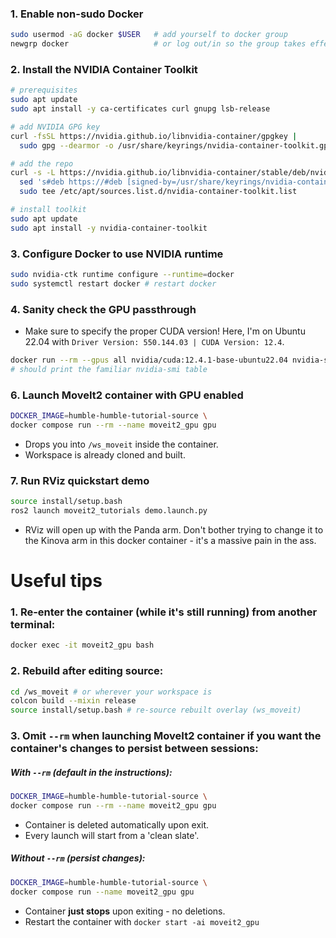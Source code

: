 ### 1. Enable non-sudo Docker

```bash 
sudo usermod -aG docker $USER   # add yourself to docker group
newgrp docker                   # or log out/in so the group takes effect
```

### 2. Install the NVIDIA Container Toolkit

```bash
# prerequisites
sudo apt update
sudo apt install -y ca-certificates curl gnupg lsb-release

# add NVIDIA GPG key
curl -fsSL https://nvidia.github.io/libnvidia-container/gpgkey |
  sudo gpg --dearmor -o /usr/share/keyrings/nvidia-container-toolkit.gpg

# add the repo
curl -s -L https://nvidia.github.io/libnvidia-container/stable/deb/nvidia-container-toolkit.list |
  sed 's#deb https://#deb [signed-by=/usr/share/keyrings/nvidia-container-toolkit.gpg] https://#' |
  sudo tee /etc/apt/sources.list.d/nvidia-container-toolkit.list

# install toolkit
sudo apt update
sudo apt install -y nvidia-container-toolkit
```

### 3. Configure Docker to use NVIDIA runtime

```bash
sudo nvidia-ctk runtime configure --runtime=docker
sudo systemctl restart docker # restart docker
```

### 4. Sanity check the GPU passthrough

- Make sure to specify the proper CUDA version! Here, I'm on Ubuntu 22.04 with  ```Driver Version: 550.144.03 | CUDA Version: 12.4```.

```bash
docker run --rm --gpus all nvidia/cuda:12.4.1-base-ubuntu22.04 nvidia-smi
# should print the familiar nvidia-smi table
```

### 6. Launch MoveIt2 container with GPU enabled

```bash
DOCKER_IMAGE=humble-humble-tutorial-source \
docker compose run --rm --name moveit2_gpu gpu
```

- Drops you into ```/ws_moveit``` inside the container.
- Workspace is already cloned and built.

### 7. Run RViz quickstart demo

```bash
source install/setup.bash
ros2 launch moveit2_tutorials demo.launch.py
```

- RViz will open up with the Panda arm. Don't bother trying to change it to the Kinova arm in this docker container - it's a massive pain in the ass.


# Useful tips

### 1. Re-enter the container (while it's still running) from another terminal:

```bash
docker exec -it moveit2_gpu bash
```

### 2. Rebuild after editing source:

```bash
cd /ws_moveit # or wherever your workspace is
colcon build --mixin release
source install/setup.bash # re-source rebuilt overlay (ws_moveit)
```

### 3. Omit ```--rm``` when launching MoveIt2 container if you want the container's changes to persist between sessions:

##### With ```--rm``` (default in the instructions):

```bash
DOCKER_IMAGE=humble-humble-tutorial-source \
docker compose run --rm --name moveit2_gpu gpu
```

- Container is deleted automatically upon exit.
- Every launch will start from a 'clean slate'.

##### Without ```--rm``` (persist changes):

```bash
DOCKER_IMAGE=humble-humble-tutorial-source \
docker compose run --name moveit2_gpu gpu
```

- Container **just stops** upon exiting - no deletions.
- Restart the container with ```docker start -ai moveit2_gpu```


